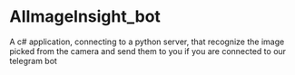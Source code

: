 # AIImageInsight_bot
A c# application, connecting to a python server, that recognize the image picked from the camera and send them to you if you are connected to our telegram bot
